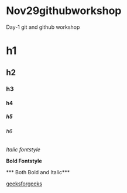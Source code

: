 # Nov29githubworkshop
Day-1 git and github workshop
# h1
## h2
### h3
#### h4
##### h5
###### h6
*Italic fontstyle*

**Bold Fontstyle**

*** Both Bold and Italic***

[geeksforgeeks](https://www.geeksforgeeks.org/)
